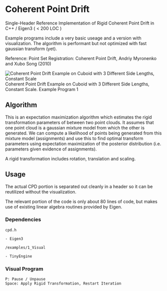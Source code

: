 # Coherent Point Drift

Single-Header Reference Implementation of Rigid Coherent Point Drift in C++ / Eigen3  ( < 200 LOC )

Example programs include a very basic useage and a version with visualization. The algorithm is performant but not optimized with fast gaussian transform (yet).

Reference: Point Set Registration: Coherent Point Drift, Andriy Myronenko and Xubo Song (2010)

![Coherent Point Drift Example on Cuboid with 3 Different Side Lengths, Constant Scale](https://github.com/weigert/CoherentPointDrift/blob/master/screenshots/cpd.gif)
Coherent Point Drift Example on Cuboid with 3 Different Side Lengths, Constant Scale. Example Program 1

## Algorithm

This is an expectation maximization algorithm which estimates the rigid transformation parameters of between two point clouds. It assumes that one point cloud is a gaussian mixture model from which the other is generated. We can compute a likelihood of points being generated from this mixture model (assignments) and use this to find optimal transform parameters using expectation maximization of the posterior distribution (i.e. parameters given evidence of assignments).

A rigid transformation includes rotation, translation and scaling.

## Usage

The actual CPD portion is separated out cleanly in a header so it can be reutilized without the visualization.

The relevant portion of the code is only about 80 lines of code, but makes use of existing linear algebra routines provided by Eigen.

### Dependencies

`cpd.h`

    - Eigen3

`/examples/1_Visual`

    - TinyEngine

### Visual Program

    P: Pause / Unpause
    Space: Apply Rigid Transformation, Restart Iteration
